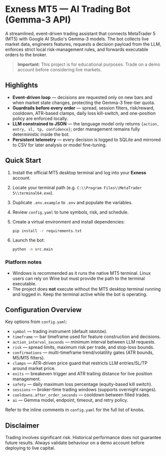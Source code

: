# Exness MT5 — AI Trading Bot (Gemma‑3 API)

A streamlined, event-driven trading assistant that connects MetaTrader 5 (MT5) with
Google AI Studio's Gemma-3 models. The bot collects live market data, engineers
features, requests a decision payload from the LLM, enforces strict local
risk-management rules, and forwards executable orders to the broker.

> **Important**: This project is for educational purposes. Trade on a demo account
> before considering live markets.

## Highlights

- **Event-driven loop** — decisions are requested only on new bars and when market
  state changes, protecting the Gemma-3 free-tier quota.
- **Guardrails before every order** — spread, session filters, risk/reward, cooldown,
  ATR-based clamps, daily loss kill-switch, and one-position policy are enforced locally.
- **LLM constrained to JSON** — the language model only returns
  `{action, entry, sl, tp, confidence}`; order management remains fully deterministic
  inside the bot.
- **Persistent telemetry** — every decision is logged to SQLite and mirrored to CSV
  for later analysis or model fine-tuning.

## Quick Start

1. Install the official MT5 desktop terminal and log into your **Exness** account.
2. Locate your terminal path (e.g. `C:\\Program Files\\MetaTrader 5\\terminal64.exe`).
3. Duplicate `.env.example` to `.env` and populate the variables.
4. Review `config.yaml` to tune symbols, risk, and schedule.
5. Create a virtual environment and install dependencies:

   ```bash
   pip install -r requirements.txt
   ```

6. Launch the bot:

   ```bash
   python -m src.main
   ```

### Platform notes

- Windows is recommended as it runs the native MT5 terminal. Linux users can rely on
  Wine but must provide the path to the terminal executable.
- The project does **not** execute without the MT5 desktop terminal running and
  logged in. Keep the terminal active while the bot is operating.

## Configuration Overview

Key options from `config.yaml`:

- `symbol` — trading instrument (default `XAUUSDm`).
- `timeframe` — bar timeframe used for feature construction and decisions.
- `action_interval_seconds` — minimum interval between LLM requests.
- `risk` — spread limits, maximum risk per trade, and stop-loss bounds.
- `confirmations` — multi-timeframe trend/volatility gates (ATR bounds, M5/M15 filters).
- `clamps` — ATR-driven price guard that restricts LLM entries/SL/TP around market price.
- `exits` — breakeven trigger and ATR trailing distance for live position management.
- `safety` — daily maximum loss percentage (equity-based kill switch).
- `sessions` — broker-time trading windows (supports overnight ranges).
- `cooldowns.after_order_seconds` — cooldown between filled trades.
- `ai` — Gemma model, endpoint, timeout, and retry policy.

Refer to the inline comments in `config.yaml` for the full list of knobs.

## Disclaimer

Trading involves significant risk. Historical performance does not guarantee
future results. Always validate behaviour on a demo account before deploying to
live capital.
